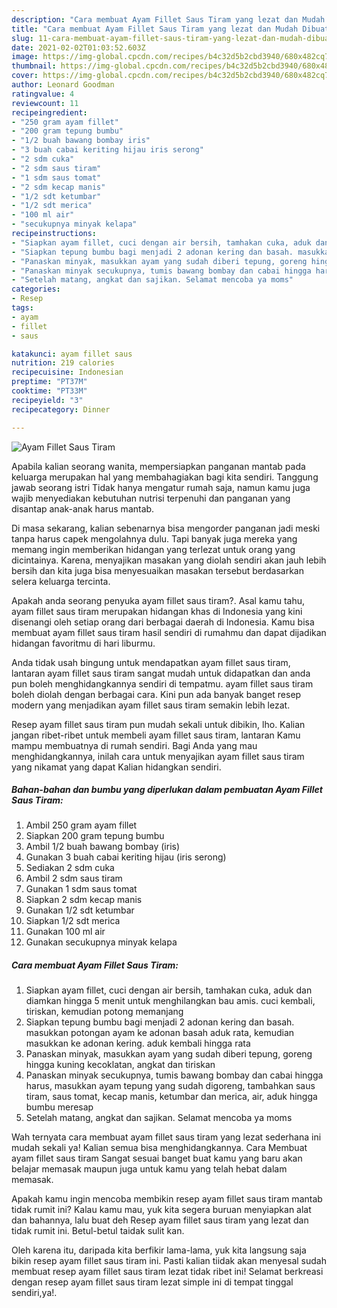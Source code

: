 ```yaml
---
description: "Cara membuat Ayam Fillet Saus Tiram yang lezat dan Mudah Dibuat"
title: "Cara membuat Ayam Fillet Saus Tiram yang lezat dan Mudah Dibuat"
slug: 11-cara-membuat-ayam-fillet-saus-tiram-yang-lezat-dan-mudah-dibuat
date: 2021-02-02T01:03:52.603Z
image: https://img-global.cpcdn.com/recipes/b4c32d5b2cbd3940/680x482cq70/ayam-fillet-saus-tiram-foto-resep-utama.jpg
thumbnail: https://img-global.cpcdn.com/recipes/b4c32d5b2cbd3940/680x482cq70/ayam-fillet-saus-tiram-foto-resep-utama.jpg
cover: https://img-global.cpcdn.com/recipes/b4c32d5b2cbd3940/680x482cq70/ayam-fillet-saus-tiram-foto-resep-utama.jpg
author: Leonard Goodman
ratingvalue: 4
reviewcount: 11
recipeingredient:
- "250 gram ayam fillet"
- "200 gram tepung bumbu"
- "1/2 buah bawang bombay iris"
- "3 buah cabai keriting hijau iris serong"
- "2 sdm cuka"
- "2 sdm saus tiram"
- "1 sdm saus tomat"
- "2 sdm kecap manis"
- "1/2 sdt ketumbar"
- "1/2 sdt merica"
- "100 ml air"
- "secukupnya minyak kelapa"
recipeinstructions:
- "Siapkan ayam fillet, cuci dengan air bersih, tamhakan cuka, aduk dan diamkan hingga 5 menit untuk menghilangkan bau amis. cuci kembali, tiriskan, kemudian potong memanjang"
- "Siapkan tepung bumbu bagi menjadi 2 adonan kering dan basah. masukkan potongan ayam ke adonan basah aduk rata, kemudian masukkan ke adonan kering. aduk kembali hingga rata"
- "Panaskan minyak, masukkan ayam yang sudah diberi tepung, goreng hingga kuning kecoklatan, angkat dan tiriskan"
- "Panaskan minyak secukupnya, tumis bawang bombay dan cabai hingga harus, masukkan ayam tepung yang sudah digoreng, tambahkan saus tiram, saus tomat, kecap manis, ketumbar dan merica, air, aduk hingga bumbu meresap"
- "Setelah matang, angkat dan sajikan. Selamat mencoba ya moms"
categories:
- Resep
tags:
- ayam
- fillet
- saus

katakunci: ayam fillet saus 
nutrition: 219 calories
recipecuisine: Indonesian
preptime: "PT37M"
cooktime: "PT33M"
recipeyield: "3"
recipecategory: Dinner

---
```



![Ayam Fillet Saus Tiram](https://img-global.cpcdn.com/recipes/b4c32d5b2cbd3940/680x482cq70/ayam-fillet-saus-tiram-foto-resep-utama.jpg)

Apabila kalian seorang wanita, mempersiapkan panganan mantab pada keluarga merupakan hal yang membahagiakan bagi kita sendiri. Tanggung jawab seorang istri Tidak hanya mengatur rumah saja, namun kamu juga wajib menyediakan kebutuhan nutrisi terpenuhi dan panganan yang disantap anak-anak harus mantab.

Di masa  sekarang, kalian sebenarnya bisa mengorder panganan jadi meski tanpa harus capek mengolahnya dulu. Tapi banyak juga mereka yang memang ingin memberikan hidangan yang terlezat untuk orang yang dicintainya. Karena, menyajikan masakan yang diolah sendiri akan jauh lebih bersih dan kita juga bisa menyesuaikan masakan tersebut berdasarkan selera keluarga tercinta. 



Apakah anda seorang penyuka ayam fillet saus tiram?. Asal kamu tahu, ayam fillet saus tiram merupakan hidangan khas di Indonesia yang kini disenangi oleh setiap orang dari berbagai daerah di Indonesia. Kamu bisa membuat ayam fillet saus tiram hasil sendiri di rumahmu dan dapat dijadikan hidangan favoritmu di hari liburmu.

Anda tidak usah bingung untuk mendapatkan ayam fillet saus tiram, lantaran ayam fillet saus tiram sangat mudah untuk didapatkan dan anda pun boleh menghidangkannya sendiri di tempatmu. ayam fillet saus tiram boleh diolah dengan berbagai cara. Kini pun ada banyak banget resep modern yang menjadikan ayam fillet saus tiram semakin lebih lezat.

Resep ayam fillet saus tiram pun mudah sekali untuk dibikin, lho. Kalian jangan ribet-ribet untuk membeli ayam fillet saus tiram, lantaran Kamu mampu membuatnya di rumah sendiri. Bagi Anda yang mau menghidangkannya, inilah cara untuk menyajikan ayam fillet saus tiram yang nikamat yang dapat Kalian hidangkan sendiri.

<!--inarticleads1-->

##### Bahan-bahan dan bumbu yang diperlukan dalam pembuatan Ayam Fillet Saus Tiram:

1. Ambil 250 gram ayam fillet
1. Siapkan 200 gram tepung bumbu
1. Ambil 1/2 buah bawang bombay (iris)
1. Gunakan 3 buah cabai keriting hijau (iris serong)
1. Sediakan 2 sdm cuka
1. Ambil 2 sdm saus tiram
1. Gunakan 1 sdm saus tomat
1. Siapkan 2 sdm kecap manis
1. Gunakan 1/2 sdt ketumbar
1. Siapkan 1/2 sdt merica
1. Gunakan 100 ml air
1. Gunakan secukupnya minyak kelapa




<!--inarticleads2-->

##### Cara membuat Ayam Fillet Saus Tiram:

1. Siapkan ayam fillet, cuci dengan air bersih, tamhakan cuka, aduk dan diamkan hingga 5 menit untuk menghilangkan bau amis. cuci kembali, tiriskan, kemudian potong memanjang
1. Siapkan tepung bumbu bagi menjadi 2 adonan kering dan basah. masukkan potongan ayam ke adonan basah aduk rata, kemudian masukkan ke adonan kering. aduk kembali hingga rata
1. Panaskan minyak, masukkan ayam yang sudah diberi tepung, goreng hingga kuning kecoklatan, angkat dan tiriskan
1. Panaskan minyak secukupnya, tumis bawang bombay dan cabai hingga harus, masukkan ayam tepung yang sudah digoreng, tambahkan saus tiram, saus tomat, kecap manis, ketumbar dan merica, air, aduk hingga bumbu meresap
1. Setelah matang, angkat dan sajikan. Selamat mencoba ya moms




Wah ternyata cara membuat ayam fillet saus tiram yang lezat sederhana ini mudah sekali ya! Kalian semua bisa menghidangkannya. Cara Membuat ayam fillet saus tiram Sangat sesuai banget buat kamu yang baru akan belajar memasak maupun juga untuk kamu yang telah hebat dalam memasak.

Apakah kamu ingin mencoba membikin resep ayam fillet saus tiram mantab tidak rumit ini? Kalau kamu mau, yuk kita segera buruan menyiapkan alat dan bahannya, lalu buat deh Resep ayam fillet saus tiram yang lezat dan tidak rumit ini. Betul-betul taidak sulit kan. 

Oleh karena itu, daripada kita berfikir lama-lama, yuk kita langsung saja bikin resep ayam fillet saus tiram ini. Pasti kalian tiidak akan menyesal sudah membuat resep ayam fillet saus tiram lezat tidak ribet ini! Selamat berkreasi dengan resep ayam fillet saus tiram lezat simple ini di tempat tinggal sendiri,ya!.

